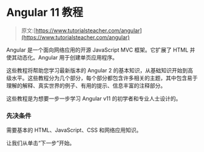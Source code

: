 # Angular 11 教程

> 原文:[https://www.tutorialsteacher.com/angular](https://www.tutorialsteacher.com/angular)

Angular 是一个面向网络应用的开源 JavaScript MVC 框架。它扩展了 HTML 并使其动态化。Angular 用于创建单页应用程序。

这些教程将帮助您学习最新版本的 Angular 2 的基本知识，从基础知识开始到高级水平。这些教程分为几个部分，每个部分都包含许多相关的主题，其中包含易于理解的解释、真实世界的例子、有用的提示、信息丰富的注释部分。

这些教程是为想要一步一步学习 Angular v11 的初学者和专业人士设计的。

### 先决条件

需要基本的 HTML、JavaScript、CSS 和网络应用知识。

让我们从单击“下一步”开始。